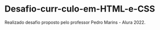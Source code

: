 # Desafio-curr-culo-em-HTML-e-CSS
Realizado desafio proposto pelo professor Pedro Marins - Alura 2022.
